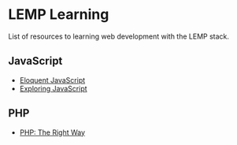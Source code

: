 # LEMP Learning

List of resources to learning web development with the LEMP stack.

## JavaScript

- [Eloquent JavaScript](https://eloquentjavascript.net/)
- [Exploring JavaScript](https://exploringjs.com/js/)

## PHP

- [PHP: The Right Way](https://phptherightway.com/)
